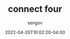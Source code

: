 ---
date: 2022-04-20T10:02:20-04:00
title: "connect four"
seo_title: "connect four"
description: connect four
author: sengov
image: share.jpg
video:
url: connect
weight: 0
type: "games"
layout: connect

---